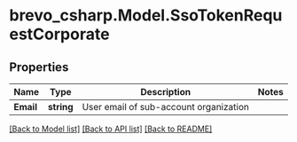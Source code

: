 # brevo_csharp.Model.SsoTokenRequestCorporate
## Properties

Name | Type | Description | Notes
------------ | ------------- | ------------- | -------------
**Email** | **string** | User email of sub-account organization | 

[[Back to Model list]](../README.md#documentation-for-models) [[Back to API list]](../README.md#documentation-for-api-endpoints) [[Back to README]](../README.md)

